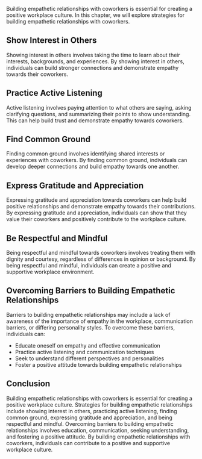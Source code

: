 
Building empathetic relationships with coworkers is essential for creating a positive workplace culture. In this chapter, we will explore strategies for building empathetic relationships with coworkers.

Show Interest in Others
-----------------------

Showing interest in others involves taking the time to learn about their interests, backgrounds, and experiences. By showing interest in others, individuals can build stronger connections and demonstrate empathy towards their coworkers.

Practice Active Listening
-------------------------

Active listening involves paying attention to what others are saying, asking clarifying questions, and summarizing their points to show understanding. This can help build trust and demonstrate empathy towards coworkers.

Find Common Ground
------------------

Finding common ground involves identifying shared interests or experiences with coworkers. By finding common ground, individuals can develop deeper connections and build empathy towards one another.

Express Gratitude and Appreciation
----------------------------------

Expressing gratitude and appreciation towards coworkers can help build positive relationships and demonstrate empathy towards their contributions. By expressing gratitude and appreciation, individuals can show that they value their coworkers and positively contribute to the workplace culture.

Be Respectful and Mindful
-------------------------

Being respectful and mindful towards coworkers involves treating them with dignity and courtesy, regardless of differences in opinion or background. By being respectful and mindful, individuals can create a positive and supportive workplace environment.

Overcoming Barriers to Building Empathetic Relationships
--------------------------------------------------------

Barriers to building empathetic relationships may include a lack of awareness of the importance of empathy in the workplace, communication barriers, or differing personality styles. To overcome these barriers, individuals can:

* Educate oneself on empathy and effective communication
* Practice active listening and communication techniques
* Seek to understand different perspectives and personalities
* Foster a positive attitude towards building empathetic relationships

Conclusion
----------

Building empathetic relationships with coworkers is essential for creating a positive workplace culture. Strategies for building empathetic relationships include showing interest in others, practicing active listening, finding common ground, expressing gratitude and appreciation, and being respectful and mindful. Overcoming barriers to building empathetic relationships involves education, communication, seeking understanding, and fostering a positive attitude. By building empathetic relationships with coworkers, individuals can contribute to a positive and supportive workplace culture.
